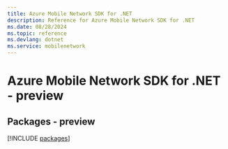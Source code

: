 ```yaml
---
title: Azure Mobile Network SDK for .NET
description: Reference for Azure Mobile Network SDK for .NET
ms.date: 08/28/2024
ms.topic: reference
ms.devlang: dotnet
ms.service: mobilenetwork
---
```

# Azure Mobile Network SDK for .NET - preview
## Packages - preview
[!INCLUDE [packages](mobile-network-index.md)]